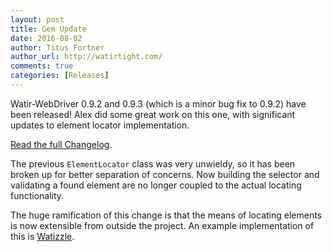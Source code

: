 ```yaml
---
layout: post
title: Gem Update
date: 2016-08-02
author: Titus Fortner
author_url: http://watirtight.com/
comments: true
categories: [Releases]
---
```


Watir-WebDriver 0.9.2 and 0.9.3 (which is a minor bug fix to 0.9.2) have been released! 
Alex did some great work on this one, with significant updates to element locator implementation. 
 
<!--more-->

[Read the full Changelog](https://github.com/watir/watir-webdriver/blob/master/CHANGES.md).

The previous `ElementLocator` class 
was very unwieldy, so it has been broken up for better separation of concerns. 
Now building the selector and validating a found element are no longer coupled to
the actual locating functionality.

The huge ramification of this change is that the means of locating elements is now
extensible from outside the project. An example implementation of this is 
[Watizzle](https://github.com/p0deje/watizzle).
